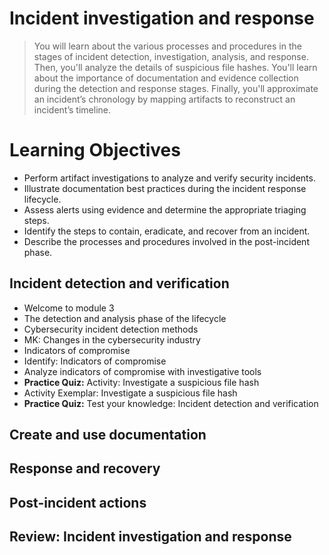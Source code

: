 # Incident investigation and response
> You will learn about the various processes and procedures in the stages of incident detection, investigation, analysis, and response. Then, you'll analyze the details of suspicious file hashes. You'll learn about the importance of documentation and evidence collection during the detection and response stages. Finally, you'll approximate an incident’s chronology by mapping artifacts to reconstruct an incident’s timeline.
# Learning Objectives
- Perform artifact investigations to analyze and verify security incidents.
- Illustrate documentation best practices during the incident response lifecycle.
- Assess alerts using evidence and determine the appropriate triaging steps.
- Identify the steps to contain, eradicate, and recover from an incident.
- Describe the processes and procedures involved in the post-incident phase.
## Incident detection and verification
- Welcome to module 3
- The detection and analysis phase of the lifecycle
- Cybersecurity incident detection methods
- MK: Changes in the cybersecurity industry
- Indicators of compromise
- Identify: Indicators of compromise
- Analyze indicators of compromise with investigative tools
- **Practice Quiz:** Activity: Investigate a suspicious file hash
- Activity Exemplar: Investigate a suspicious file hash
- **Practice Quiz:** Test your knowledge: Incident detection and verification
## Create and use documentation
## Response and recovery
## Post-incident actions
## Review: Incident investigation and response
